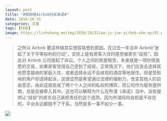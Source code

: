 ```yaml
---
layout: post
title: "#我拒绝Airbnb社区承诺#"
date: 2016-10-31
categories: 文章
tags: [科技]
image: https://lishuhang.me/img/2016/10/31/wo-ju-jue-airbnb-she-qu/01.png
---
```


> 之所以 Airbnb 要这样做其实很容易想到原因。在过去一年当中 Airbnb“发起了关于平等权利的行动”，实际上是有房客入住时感觉被房东“歧视”，因此对 Airbnb 公司提起了诉讼。个人之间的房屋租赁，本身就是一项你情我愿的交易，如果房客觉得自己受到了歧视，正常情况下，他们应该去选择其他愿意接纳的家庭入住，或者选择永远不会歧视的酒店等地居住。但是受影响的用户却选择起诉，这很显然是希望通过法律的强制力，改变其他人的自由意志。由此这就变成了两个个人之间的私权的博弈，而公司作为服务提供商，总是会被牵入其中。这也可以解释为什么在所谓《承诺》当中，没有提供让“歧视”的房东自己承担责任的这个选项。因为所谓风险自担是不存在的，平台永远都脱不了干系，当然是多一事不如少一事。

![](http://mmbiz.qpic.cn/mmbiz_jpg/AdRKyBVLoHJ5Ty5goKjGzXenLCCbNicGM6srFSibnC9CCGq6ylJz3pXAEXc7owQZ7gk2fFRNtRVWzttdMdYOG58w/0?wx_fmt=jpeg)